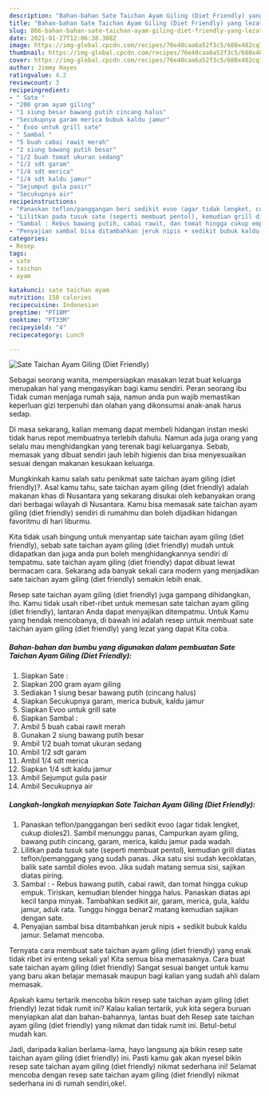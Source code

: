 ```yaml
---
description: "Bahan-bahan Sate Taichan Ayam Giling (Diet Friendly) yang lezat dan Mudah Dibuat"
title: "Bahan-bahan Sate Taichan Ayam Giling (Diet Friendly) yang lezat dan Mudah Dibuat"
slug: 866-bahan-bahan-sate-taichan-ayam-giling-diet-friendly-yang-lezat-dan-mudah-dibuat
date: 2021-01-27T12:06:38.308Z
image: https://img-global.cpcdn.com/recipes/76e40caa6a52f3c5/680x482cq70/sate-taichan-ayam-giling-diet-friendly-foto-resep-utama.jpg
thumbnail: https://img-global.cpcdn.com/recipes/76e40caa6a52f3c5/680x482cq70/sate-taichan-ayam-giling-diet-friendly-foto-resep-utama.jpg
cover: https://img-global.cpcdn.com/recipes/76e40caa6a52f3c5/680x482cq70/sate-taichan-ayam-giling-diet-friendly-foto-resep-utama.jpg
author: Jimmy Hayes
ratingvalue: 4.2
reviewcount: 3
recipeingredient:
- " Sate "
- "200 gram ayam giling"
- "1 siung besar bawang putih cincang halus"
- "Secukupnya garam merica bubuk kaldu jamur"
- " Evoo untuk grill sate"
- " Sambal "
- "5 buah cabai rawit merah"
- "2 siung bawang putih besar"
- "1/2 buah tomat ukuran sedang"
- "1/2 sdt garam"
- "1/4 sdt merica"
- "1/4 sdt kaldu jamur"
- "Sejumput gula pasir"
- "Secukupnya air"
recipeinstructions:
- "Panaskan teflon/panggangan beri sedikit evoo (agar tidak lengket, cukup dioles2). Sambil menunggu panas, Campurkan ayam giling, bawang putih cincang, garam, merica, kaldu jamur pada wadah."
- "Lilitkan pada tusuk sate (seperti membuat pentol), kemudian grill diatas teflon/pemanggang yang sudah panas. Jika satu sisi sudah kecoklatan, balik sate sambil dioles evoo. Jika sudah matang semua sisi, sajikan diatas piring."
- "Sambal : Rebus bawang putih, cabai rawit, dan tomat hingga cukup empuk. Tiriskan, kemudian blender hingga halus. Panaskan diatas api kecil tanpa minyak. Tambahkan sedikit air, garam, merica, gula, kaldu jamur, aduk rata. Tunggu hingga benar2 matang kemudian sajikan dengan sate."
- "Penyajian sambal bisa ditambahkan jeruk nipis + sedikit bubuk kaldu jamur. Selamat mencoba."
categories:
- Resep
tags:
- sate
- taichan
- ayam

katakunci: sate taichan ayam 
nutrition: 150 calories
recipecuisine: Indonesian
preptime: "PT18M"
cooktime: "PT33M"
recipeyield: "4"
recipecategory: Lunch

---
```



![Sate Taichan Ayam Giling (Diet Friendly)](https://img-global.cpcdn.com/recipes/76e40caa6a52f3c5/680x482cq70/sate-taichan-ayam-giling-diet-friendly-foto-resep-utama.jpg)

Sebagai seorang wanita, mempersiapkan masakan lezat buat keluarga merupakan hal yang mengasyikan bagi kamu sendiri. Peran seorang ibu Tidak cuman menjaga rumah saja, namun anda pun wajib memastikan keperluan gizi terpenuhi dan olahan yang dikonsumsi anak-anak harus sedap.

Di masa  sekarang, kalian memang dapat membeli hidangan instan meski tidak harus repot membuatnya terlebih dahulu. Namun ada juga orang yang selalu mau menghidangkan yang terenak bagi keluarganya. Sebab, memasak yang dibuat sendiri jauh lebih higienis dan bisa menyesuaikan sesuai dengan makanan kesukaan keluarga. 



Mungkinkah kamu salah satu penikmat sate taichan ayam giling (diet friendly)?. Asal kamu tahu, sate taichan ayam giling (diet friendly) adalah makanan khas di Nusantara yang sekarang disukai oleh kebanyakan orang dari berbagai wilayah di Nusantara. Kamu bisa memasak sate taichan ayam giling (diet friendly) sendiri di rumahmu dan boleh dijadikan hidangan favoritmu di hari liburmu.

Kita tidak usah bingung untuk menyantap sate taichan ayam giling (diet friendly), sebab sate taichan ayam giling (diet friendly) mudah untuk didapatkan dan juga anda pun boleh menghidangkannya sendiri di tempatmu. sate taichan ayam giling (diet friendly) dapat dibuat lewat bermacam cara. Sekarang ada banyak sekali cara modern yang menjadikan sate taichan ayam giling (diet friendly) semakin lebih enak.

Resep sate taichan ayam giling (diet friendly) juga gampang dihidangkan, lho. Kamu tidak usah ribet-ribet untuk memesan sate taichan ayam giling (diet friendly), lantaran Anda dapat menyajikan ditempatmu. Untuk Kamu yang hendak mencobanya, di bawah ini adalah resep untuk membuat sate taichan ayam giling (diet friendly) yang lezat yang dapat Kita coba.

<!--inarticleads1-->

##### Bahan-bahan dan bumbu yang digunakan dalam pembuatan Sate Taichan Ayam Giling (Diet Friendly):

1. Siapkan  Sate :
1. Siapkan 200 gram ayam giling
1. Sediakan 1 siung besar bawang putih (cincang halus)
1. Siapkan Secukupnya garam, merica bubuk, kaldu jamur
1. Siapkan  Evoo untuk grill sate
1. Siapkan  Sambal :
1. Ambil 5 buah cabai rawit merah
1. Gunakan 2 siung bawang putih besar
1. Ambil 1/2 buah tomat ukuran sedang
1. Ambil 1/2 sdt garam
1. Ambil 1/4 sdt merica
1. Siapkan 1/4 sdt kaldu jamur
1. Ambil Sejumput gula pasir
1. Ambil Secukupnya air




<!--inarticleads2-->

##### Langkah-langkah menyiapkan Sate Taichan Ayam Giling (Diet Friendly):

1. Panaskan teflon/panggangan beri sedikit evoo (agar tidak lengket, cukup dioles2). Sambil menunggu panas, Campurkan ayam giling, bawang putih cincang, garam, merica, kaldu jamur pada wadah.
1. Lilitkan pada tusuk sate (seperti membuat pentol), kemudian grill diatas teflon/pemanggang yang sudah panas. Jika satu sisi sudah kecoklatan, balik sate sambil dioles evoo. Jika sudah matang semua sisi, sajikan diatas piring.
1. Sambal : - Rebus bawang putih, cabai rawit, dan tomat hingga cukup empuk. Tiriskan, kemudian blender hingga halus. Panaskan diatas api kecil tanpa minyak. Tambahkan sedikit air, garam, merica, gula, kaldu jamur, aduk rata. Tunggu hingga benar2 matang kemudian sajikan dengan sate.
1. Penyajian sambal bisa ditambahkan jeruk nipis + sedikit bubuk kaldu jamur. Selamat mencoba.




Ternyata cara membuat sate taichan ayam giling (diet friendly) yang enak tidak ribet ini enteng sekali ya! Kita semua bisa memasaknya. Cara buat sate taichan ayam giling (diet friendly) Sangat sesuai banget untuk kamu yang baru akan belajar memasak maupun bagi kalian yang sudah ahli dalam memasak.

Apakah kamu tertarik mencoba bikin resep sate taichan ayam giling (diet friendly) lezat tidak rumit ini? Kalau kalian tertarik, yuk kita segera buruan menyiapkan alat dan bahan-bahannya, lantas buat deh Resep sate taichan ayam giling (diet friendly) yang nikmat dan tidak rumit ini. Betul-betul mudah kan. 

Jadi, daripada kalian berlama-lama, hayo langsung aja bikin resep sate taichan ayam giling (diet friendly) ini. Pasti kamu gak akan nyesel bikin resep sate taichan ayam giling (diet friendly) nikmat sederhana ini! Selamat mencoba dengan resep sate taichan ayam giling (diet friendly) nikmat sederhana ini di rumah sendiri,oke!.


